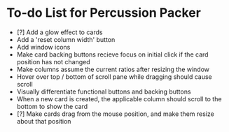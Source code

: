 # To-do List for Percussion Packer

* [?] Add a glow effect to cards
* Add a 'reset column width' button
* Add window icons
* Make card backing buttons recieve focus on initial click if the card position has not changed
* Make columns assume the current ratios after resizing the window
* Hover over top / bottom of scroll pane while dragging should cause scroll
* Visually differentiate functional buttons and backing buttons
* When a new card is created, the applicable column should scroll to the bottom to show the card
* [?] Make cards drag from the mouse position, and make them resize about that position
